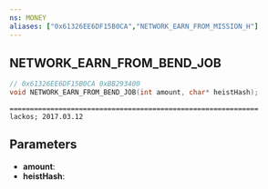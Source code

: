 ```yaml
---
ns: MONEY
aliases: ["0x61326EE6DF15B0CA","NETWORK_EARN_FROM_MISSION_H"]
---
```

## NETWORK_EARN_FROM_BEND_JOB

```c
// 0x61326EE6DF15B0CA 0xBB293400
void NETWORK_EARN_FROM_BEND_JOB(int amount, char* heistHash);
```

```
=============================================================  
lackos; 2017.03.12  
```

## Parameters
* **amount**: 
* **heistHash**: 

